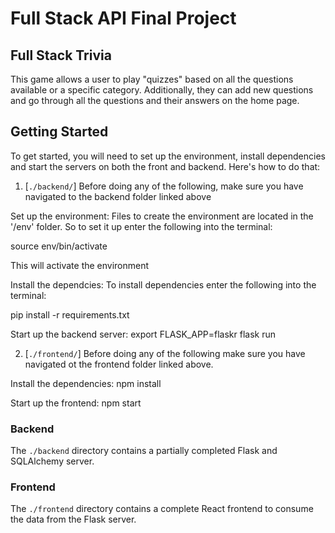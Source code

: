 
# Full Stack API Final Project

## Full Stack Trivia

This game allows a user to play "quizzes" based on all the questions available or a specific category.  Additionally, they can add new questions and go through all the questions and their answers on the home page.

## Getting Started

To get started, you will need to set up the environment, install dependencies and start the servers on both the front and backend.  Here's how to do that:

1. [`./backend/`]
Before doing any of the following, make sure you have navigated to the backend folder linked above

Set up the environment:
Files to create the environment are located in the '/env' folder.  So to set it up enter the following into the terminal: 

source env/bin/activate

This will activate the environment

Install the dependcies:
To install dependencies enter the following into the terminal:

pip install -r requirements.txt


Start up the backend server:
export FLASK_APP=flaskr
flask run

2. [`./frontend/`]
Before doing any of the following make sure you have navigated ot the frontend folder linked above.

Install the dependencies:
npm install

Start up the frontend:
npm start


### Backend

The `./backend` directory contains a partially completed Flask and SQLAlchemy server. 

### Frontend

The `./frontend` directory contains a complete React frontend to consume the data from the Flask server. 


